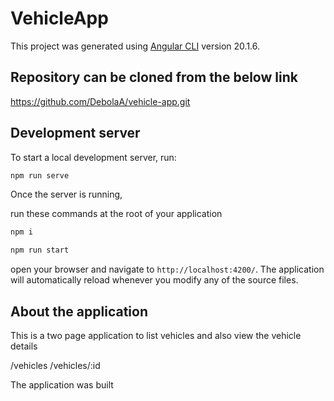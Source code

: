 # VehicleApp

This project was generated using [Angular CLI](https://github.com/angular/angular-cli) version 20.1.6.

## Repository can be cloned from the below link

https://github.com/DebolaA/vehicle-app.git

## Development server

To start a local development server, run:

```bash
npm run serve
```

Once the server is running,

run these commands at the root of your application

```bash
npm i

npm run start

```

open your browser and navigate to `http://localhost:4200/`. The application will automatically reload whenever you modify any of the source files.

## About the application

This is a two page application to list vehicles and also view the vehicle details

/vehicles
/vehicles/:id

The application was built
